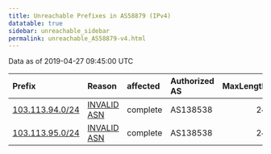 ```yaml
---
title: Unreachable Prefixes in AS58879 (IPv4)
datatable: true
sidebar: unreachable_sidebar
permalink: unreachable_AS58879-v4.html
---
```


Data as of 2019-04-27 09:45:00 UTC


<div class="datatable-begin"></div>

| Prefix                                                   | Reason                                                                                                 | affected   | Authorized AS   |   MaxLength | Anchor                                       |   unreachable /24s |
|:---------------------------------------------------------|:-------------------------------------------------------------------------------------------------------|:-----------|:----------------|------------:|:---------------------------------------------|-------------------:|
| [103.113.94.0/24](https://stat.ripe.net/103.113.94.0/24) | [INVALID ASN](https://rpki-validator.ripe.net/announcement-preview?asn=AS58879&prefix=103.113.94.0/24) | complete   | AS138538        |          24 | [APNIC](unreachable_APNIC_RPKI_Root-v4.html) |                  1 |
| [103.113.95.0/24](https://stat.ripe.net/103.113.95.0/24) | [INVALID ASN](https://rpki-validator.ripe.net/announcement-preview?asn=AS58879&prefix=103.113.95.0/24) | complete   | AS138538        |          24 | [APNIC](unreachable_APNIC_RPKI_Root-v4.html) |                  1 |

<div class="datatable-end"></div>